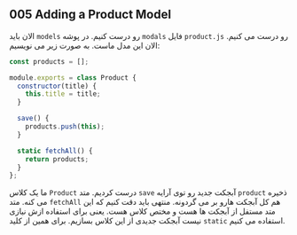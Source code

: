 ## 005 Adding a Product Model
الان باید `models` رو درست کنیم. در پوشه `modals` فایل `product.js` رو درست می کنیم. الان این مدل ماست. به صورت زیر می نویسیم:
```js
const products = [];

module.exports = class Product {
  constructor(title) {
    this.title = title;
  }

  save() {
    products.push(this);
  }

  static fetchAll() {
    return products;
  }
};
```
ما یک کلاس `Product` درست کردیم. متد `save` آبجکت جدید رو توی آرایه `product` ذخیره می کنه. متد `fetchAll` هم کل آبجکت هارو بر می گردونه. منتهی باید دقت کنیم که این
متد مستفل از آبجکت ها هست و مختص کلاس هست. یعنی برای استفاده ازش نیازی نیست آبجکت جدیدی از این کلاس بسازیم. برای همین از کلید `static` استفاده می کنیم.
